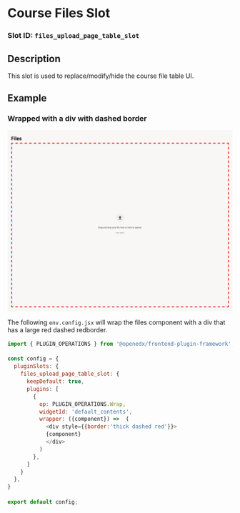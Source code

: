 # Course Files Slot

### Slot ID: `files_upload_page_table_slot`

## Description

This slot is used to replace/modify/hide the course file table UI.

## Example

### Wrapped with a div with dashed border
![Red Border around Files UI](./screenshot_files_border_wrap.png)

The following `env.config.jsx` will wrap the files component with a div that has a large red dashed redborder.

```js
import { PLUGIN_OPERATIONS } from '@openedx/frontend-plugin-framework';

const config = {
  pluginSlots: {
    files_upload_page_table_slot: {
      keepDefault: true,
      plugins: [
        {
          op: PLUGIN_OPERATIONS.Wrap,
          widgetId: 'default_contents',
          wrapper: ({component}) =>  (
            <div style={{border:'thick dashed red'}}>
            {component}
            </div>
          )
        },
      ]
    }
  },
}

export default config;
```
